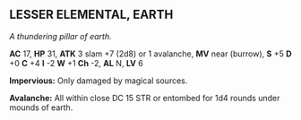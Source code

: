 ## LESSER ELEMENTAL, EARTH

_A thundering pillar of earth._

**AC** 17, **HP** 31, **ATK** 3 slam +7 (2d8) or 1 avalanche, **MV** near (burrow), **S** +5 **D** +0 **C** +4 **I** -2 **W** +1 **Ch** -2, **AL** N, **LV** 6

**Impervious:** Only damaged by magical sources.

**Avalanche:** All within close DC 15 STR or entombed for 1d4 rounds under mounds of earth.

